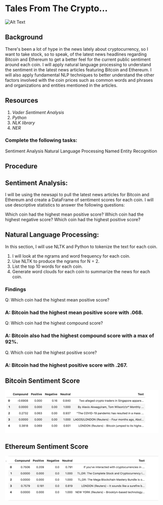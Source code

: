  # Tales From The Crypto...


![Alt Text](https://media.giphy.com/media/1DQWAuidHJH8Y/giphy.gif)



## Background
There's been a lot of hype in the news lately about cryptocurrency, so I want to take stock, so to speak, of the latest news headlines regarding Bitcoin and Ethereum to get a better feel for the current public sentiment around each coin.
I will apply natural language processing to understand the sentiment in the latest news articles featuring Bitcoin and Ethereum. I will also apply fundamental NLP techniques to better understand the other factors involved with the coin prices such as common words and phrases and organizations and entities mentioned in the articles.

## Resources

1. *Vader Sentiment Analysis*
2. *Python*
3. *NLK library*
4. *NER*

### Complete the following tasks:

Sentiment Analysis
Natural Language Processing
Named Entity Recognition


## Procedure

## Sentiment Analysis:

I will be using the newsapi to pull the latest news articles for Bitcoin and Ethereum and create a DataFrame of sentiment scores for each coin.
I will use descriptive statistics to answer the following questions:

Which coin had the highest mean positive score?
Which coin had the highest negative score?
Which coin had the highest positive score?


## Natural Language Processing:

In this section, I will use NLTK and Python to tokenize the text for each coin. 

1. I will look at the ngrams and word frequency for each coin.
2. Use NLTK to produce the ngrams for N = 2.
3. List the top 10 words for each coin.
4. Generate word clouds for each coin to summarize the news for each coin.

### Findings

Q: Which coin had the highest mean positive score?

### A: Bitcoin had the highest mean positive score with .068.

Q: Which coin had the highest compound score?

### A: Bitcoin also had the highest compound score with a max of 92%.

Q. Which coin had the highest positive score?

### A: Bitcoin had the highest positive score with .267.

## Bitcoin Sentiment Score

![Alt Text](https://github.com/natyrrr/Tales_from_the_crypto/blob/master/Screen%20Shot%202020-09-17%20at%2011.59.52%20AM.png)

## Ethereum Sentiment Score
![Alt Text](https://github.com/natyrrr/Tales_from_the_crypto/blob/master/Screen%20Shot%202020-09-17%20at%2012.00.02%20PM.png)
